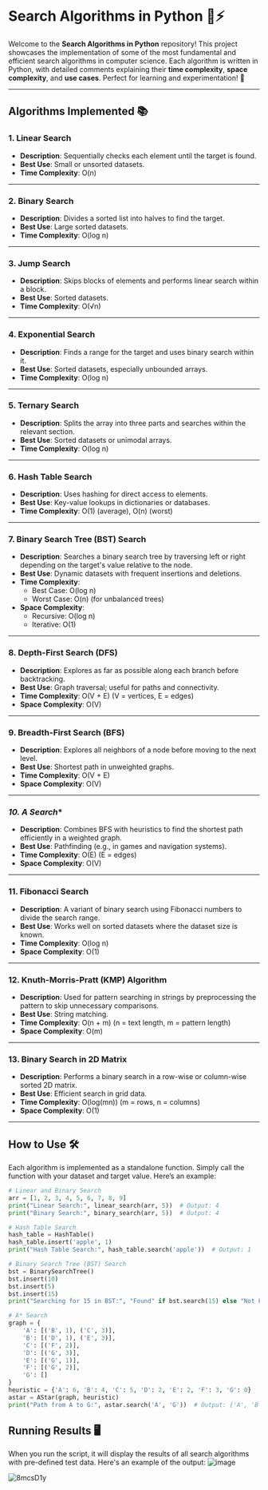 # **Search Algorithms in Python 🧠⚡**

Welcome to the **Search Algorithms in Python** repository! This project showcases the implementation of some of the most fundamental and efficient search algorithms in computer science. Each algorithm is written in Python, with detailed comments explaining their **time complexity**, **space complexity**, and **use cases**. Perfect for learning and experimentation! 🚀

---

## **Algorithms Implemented 📚**

### **1. Linear Search**
- **Description**: Sequentially checks each element until the target is found.
- **Best Use**: Small or unsorted datasets.
- **Time Complexity**: O(n)

---

### **2. Binary Search**
- **Description**: Divides a sorted list into halves to find the target.
- **Best Use**: Large sorted datasets.
- **Time Complexity**: O(log n)

---

### **3. Jump Search**
- **Description**: Skips blocks of elements and performs linear search within a block.
- **Best Use**: Sorted datasets.
- **Time Complexity**: O(√n)

---

### **4. Exponential Search**
- **Description**: Finds a range for the target and uses binary search within it.
- **Best Use**: Sorted datasets, especially unbounded arrays.
- **Time Complexity**: O(log n)

---

### **5. Ternary Search**
- **Description**: Splits the array into three parts and searches within the relevant section.
- **Best Use**: Sorted datasets or unimodal arrays.
- **Time Complexity**: O(log n)

---

### **6. Hash Table Search**
- **Description**: Uses hashing for direct access to elements.
- **Best Use**: Key-value lookups in dictionaries or databases.
- **Time Complexity**: O(1) (average), O(n) (worst)

---

### **7. Binary Search Tree (BST) Search**
- **Description**: Searches a binary search tree by traversing left or right depending on the target's value relative to the node.
- **Best Use**: Dynamic datasets with frequent insertions and deletions.
- **Time Complexity**: 
  - Best Case: O(log n)
  - Worst Case: O(n) (for unbalanced trees)
- **Space Complexity**: 
  - Recursive: O(log n)
  - Iterative: O(1)

---

### **8. Depth-First Search (DFS)**
- **Description**: Explores as far as possible along each branch before backtracking.
- **Best Use**: Graph traversal; useful for paths and connectivity.
- **Time Complexity**: O(V + E) (V = vertices, E = edges)
- **Space Complexity**: O(V)

---

### **9. Breadth-First Search (BFS)**
- **Description**: Explores all neighbors of a node before moving to the next level.
- **Best Use**: Shortest path in unweighted graphs.
- **Time Complexity**: O(V + E)
- **Space Complexity**: O(V)

---

### **10. A* Search**
- **Description**: Combines BFS with heuristics to find the shortest path efficiently in a weighted graph.
- **Best Use**: Pathfinding (e.g., in games and navigation systems).
- **Time Complexity**: O(E) (E = edges)
- **Space Complexity**: O(V)

---

### **11. Fibonacci Search**
- **Description**: A variant of binary search using Fibonacci numbers to divide the search range.
- **Best Use**: Works well on sorted datasets where the dataset size is known.
- **Time Complexity**: O(log n)
- **Space Complexity**: O(1)

---

### **12. Knuth-Morris-Pratt (KMP) Algorithm**
- **Description**: Used for pattern searching in strings by preprocessing the pattern to skip unnecessary comparisons.
- **Best Use**: String matching.
- **Time Complexity**: O(n + m) (n = text length, m = pattern length)
- **Space Complexity**: O(m)

---

### **13. Binary Search in 2D Matrix**
- **Description**: Performs a binary search in a row-wise or column-wise sorted 2D matrix.
- **Best Use**: Efficient search in grid data.
- **Time Complexity**: O(log(mn)) (m = rows, n = columns)
- **Space Complexity**: O(1)

---

## **How to Use 🛠️**

Each algorithm is implemented as a standalone function. Simply call the function with your dataset and target value. Here’s an example:

```python
# Linear and Binary Search
arr = [1, 2, 3, 4, 5, 6, 7, 8, 9]
print("Linear Search:", linear_search(arr, 5))  # Output: 4
print("Binary Search:", binary_search(arr, 5))  # Output: 4

# Hash Table Search
hash_table = HashTable()
hash_table.insert('apple', 1)
print("Hash Table Search:", hash_table.search('apple'))  # Output: 1

# Binary Search Tree (BST) Search
bst = BinarySearchTree()
bst.insert(10)
bst.insert(5)
bst.insert(15)
print("Searching for 15 in BST:", "Found" if bst.search(15) else "Not Found")  # Output: Found

# A* Search
graph = {
    'A': [('B', 1), ('C', 3)],
    'B': [('D', 1), ('E', 3)],
    'C': [('F', 2)],
    'D': [('G', 3)],
    'E': [('G', 1)],
    'F': [('G', 2)],
    'G': []
}
heuristic = {'A': 6, 'B': 4, 'C': 5, 'D': 2, 'E': 2, 'F': 3, 'G': 0}
astar = AStar(graph, heuristic)
print("Path from A to G:", astar.search('A', 'G'))  # Output: ['A', 'B', 'E', 'G']

```

## Running Results 🖥️

When you run the script, it will display the results of all search algorithms with pre-defined test data. Here's an example of the output:
![image](https://github.com/user-attachments/assets/14afe147-cad1-451f-84f4-9405eec44590)

![8mcsD1y](https://github.com/user-attachments/assets/0073e271-d055-4b11-b0db-32649b7e7bea)


